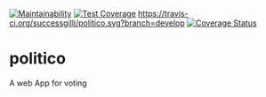 [![Maintainability](https://api.codeclimate.com/v1/badges/52c6111486849c1c4a7b/maintainability)](https://codeclimate.com/github/successgilli/politico/maintainability)
[![Test Coverage](https://api.codeclimate.com/v1/badges/52c6111486849c1c4a7b/test_coverage)](https://codeclimate.com/github/successgilli/politico/test_coverage)
https://travis-ci.org/successgilli/politico.svg?branch=develop
[![Coverage Status](https://coveralls.io/repos/github/successgilli/politico/badge.svg?branch=develop)](https://coveralls.io/github/successgilli/politico?branch=develop)
# politico
A web App for voting
